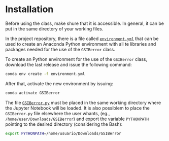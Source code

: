 # Installation

Before using the class, make shure that it is accessible. In general, it can be put in the same directory of your working files.

In the project repository, there is a file called [`environment.yml`](https://github.com/cfbastarz/GSIBerror/blob/main/environment.yml) that can be used to create an Anaconda Python environment with all te libraries and packages needed for the use of the `GSIBerror` class.

To create an Python environment for the use of the `GSIBerror` class, download the last release and issue the following command:

```bash linenums="1"
conda env create -f environment.yml
```

After that, activate the new environment by issuing:

```bash linenums="1"
conda activate GSIBerror
```

The file [`GSIBerror.py`](https://github.com/cfbastarz/GSIBerror/blob/main/GSIBerror.py) must be placed in the same working directory where the Jupyter Notebook will be loaded. It is also possiblem to place the `GSIBerror.py` file elsewhere the user whants, (eg., `/home/user/Downloads/GSIBerror`) and export the variable `PYTHONPATH` pointing to the desired directory (considering the Bash):

```bash linenums="1"
export PYTHONPATH=/home/usuario/Downloads/GSIBerror
```
